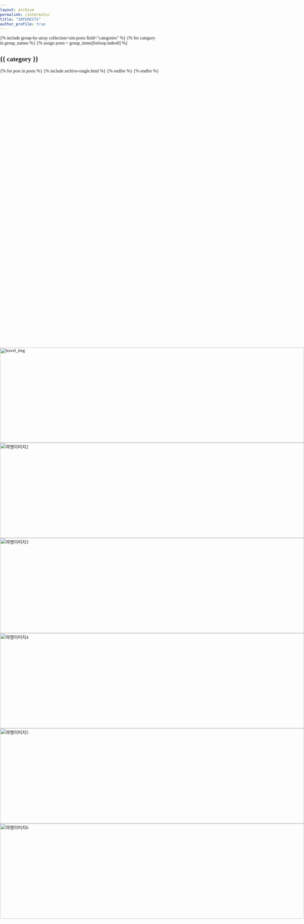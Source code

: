 ```yaml
---
layout: archive
permalink: /interests/
title: "INTERESTS"
author_profile: true
---
```


<!DOCTYPE html PUBLIC "-//W3C//DTD HTML 4.0 Transitional//EN" "http://www.w3.org/TR/REC-html40/loose.dtd">
<html style="-webkit-box-sizing: border-box;
            box-sizing: border-box;
            margin: 0;
            padding: 0;"><body style='-webkit-box-sizing:border-box;box-sizing:border-box;margin:0;padding:0;background-image:url("../img/cover/back_dot.jpg");font-family:"Nanum Barun Gothic", "Ubuntu Condensed", "Noto Sans Korean";'><div id="gallery_layout" style="-webkit-box-sizing:border-box;box-sizing:border-box;margin:0 auto;padding:0;width:100%;position:absolute;top:50%;left:50%;transform:translate(-50%, -50%);">
    <div class="gallery_content" style="-webkit-box-sizing:border-box;box-sizing:border-box;margin:0;padding:0;position:relative;float:left;width:100%;overflow:hidden;">
        <img src="img/travel_img.jpg" alt="travel_img" style="-webkit-box-sizing:border-box;box-sizing:border-box;margin:0 auto;padding:0;width:100%;height:300px;display:block;transition:all 1s ease-in-out;">
    </div>
    <div class="gallery_content top" style="-webkit-box-sizing:border-box;box-sizing:border-box;margin:0;padding:0;position:relative;float:left;width:100%;overflow:hidden;">
        <img src="img/travel_img2.jpg" alt="&#50668;&#54665;&#51060;&#48120;&#51648;2" style="-webkit-box-sizing:border-box;box-sizing:border-box;margin:0 auto;padding:0;width:100%;height:300px;display:block;transition:all 1s ease-in-out;"> 
    </div>
    <div class="gallery_content" style="-webkit-box-sizing:border-box;box-sizing:border-box;margin:0;padding:0;position:relative;float:left;width:100%;overflow:hidden;">
        <img src="img/travel_img3.jpg" alt="&#50668;&#54665;&#51060;&#48120;&#51648;3" style="-webkit-box-sizing:border-box;box-sizing:border-box;margin:0 auto;padding:0;width:100%;height:300px;display:block;transition:all 1s ease-in-out;">
    </div>
    <div class="gallery_content" style="-webkit-box-sizing:border-box;box-sizing:border-box;margin:0;padding:0;position:relative;float:left;width:100%;overflow:hidden;">
        <img src="img/travel_img4.jpg" alt="&#50668;&#54665;&#51060;&#48120;&#51648;4" style="-webkit-box-sizing:border-box;box-sizing:border-box;margin:0 auto;padding:0;width:100%;height:300px;display:block;transition:all 1s ease-in-out;">
    </div>
    <div class="gallery_content" style="-webkit-box-sizing:border-box;box-sizing:border-box;margin:0;padding:0;position:relative;float:left;width:100%;overflow:hidden;">
        <img src="img/travel_img5.jpg" alt="&#50668;&#54665;&#51060;&#48120;&#51648;5" style="-webkit-box-sizing:border-box;box-sizing:border-box;margin:0 auto;padding:0;width:100%;height:300px;display:block;transition:all 1s ease-in-out;"> 
    </div>
    <div class="gallery_content" style="-webkit-box-sizing:border-box;box-sizing:border-box;margin:0;padding:0;position:relative;float:left;width:100%;overflow:hidden;">
        <img src="img/travel_img6.jpg" alt="&#50668;&#54665;&#51060;&#48120;&#51648;6" style="-webkit-box-sizing:border-box;box-sizing:border-box;margin:0 auto;padding:0;width:100%;height:300px;display:block;transition:all 1s ease-in-out;">
    </div>
</div></body></html>

{% include group-by-array collection=site.posts field="categories" %}
{% for category in group_names %}
  {% assign posts = group_items[forloop.index0] %}
  <h2 id="{{ category | slugify }}" class="archive__subtitle">{{ category }}</h2>
  {% for post in posts %}
    {% include archive-single.html %}
  {% endfor %}
{% endfor %}
